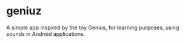 # geniuz
A simple app inspired by the toy Genius, for learning purposes, using sounds in Android applications.
